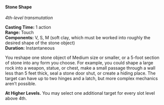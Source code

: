 #### Stone Shape
<!-- TODO Check and tag this spell-->
<!-- markdownlint-disable-next-line no-emphasis-as-heading -->
_4th-level transmutation_

**Casting Time:** 1 action \
**Range:** Touch \
**Components:** V, S, M (soft clay, which must be worked into roughly the desired shape of the stone object) \
**Duration:** Instantaneous

You reshape one stone object of Medium size or smaller, or a 5-foot section of stone into any form you choose.
For example, you could shape a large rock into a weapon, statue, or chest, make a small passage through a wall less than 5 feet thick, seal a stone door shut, or create a hiding place.
The target can have up to two hinges and a latch, but more complex mechanics aren’t possible.

**At Higher Levels.**
You may select one additional target for every slot level above 4th.
